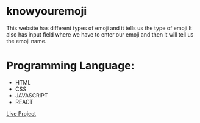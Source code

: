 # knowyouremoji
This website has different types of emoji and it tells us the type of emoji
It also has input field where we have to enter our emoji and then it will tell us the emoji name.

# Programming Language:
 - HTML
 - CSS 
 - JAVASCRIPT
 - REACT
  

  [Live Project](https://bf3y1.csb.app/)
